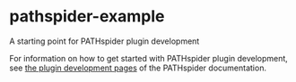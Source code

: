 # pathspider-example
A starting point for PATHspider plugin development

For information on how to get started with PATHspider plugin development, see
[the plugin development pages](http://pathspider.readthedocs.io/en/latest/plugindev.html)
of the PATHspider documentation.

